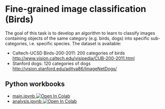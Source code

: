 # Fine-grained image classification (Birds)
The goal of this task is to develop an algorithm to learn to classify images containing objects of the same category (e.g. birds, dogs) into specific sub-categories, i.e. specific species. The dataset is available:
* Caltech-UCSD Birds-200-2011:  200 categories of birds http://www.vision.caltech.edu/visipedia/CUB-200-2011.html
* Stanford dogs: 120 categories of dogs http://vision.stanford.edu/aditya86/ImageNetDogs/ 

## Python workbooks
* [main.ipynb ![Open In Colab](https://colab.research.google.com/assets/colab-badge.svg)](https://colab.research.google.com/github/TeaWithLucas/MLBirds/blob/main/main.ipynb)
* [analysis.ipynb ![Open In Colab](https://colab.research.google.com/assets/colab-badge.svg)](https://colab.research.google.com/github/TeaWithLucas/MLBirds/blob/main/analysis.ipynb)
